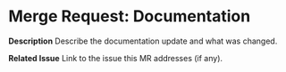 # Merge Request: Documentation

**Description**
Describe the documentation update and what was changed.

**Related Issue**
Link to the issue this MR addresses (if any).
